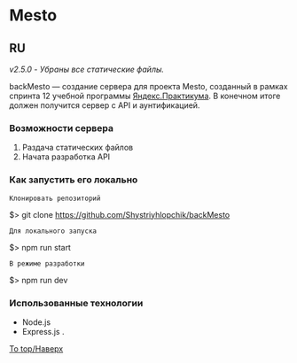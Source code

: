 # Mesto
## RU

_v2.5.0 - Убраны все статические файлы._

backMesto &mdash; создание сервера для проекта Mesto, созданный в рамках спринта 12 учебной программы [Яндекс.Практикума](https://praktikum.yandex.ru/profile/web-developer/).
В конечном итоге должен получится сервер с API и аунтификацией.


### Возможности сервера
1. Раздача статических файлов
2. Начата разработка API


### Как запустить его локально

    Клонировать репозиторий

$> git clone https://github.com/Shystriyhlopchik/backMesto

    Для локального запуска

$> npm run start

    В режиме разработки

$> npm run dev

### Использованные технологии
+ Node.js
+ Express.js
.

[To top/Наверх](#backMesto)
